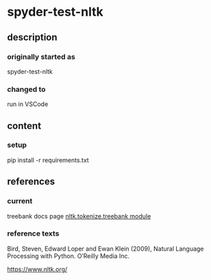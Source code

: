 # spyder-test-nltk

## description

### originally started as
spyder-test-nltk

### changed to
run in VSCode

## content

### setup

pip install -r requirements.txt

## references

### current

treebank docs page [nltk.tokenize.treebank module](https://www.nltk.org/api/nltk.tokenize.treebank.html#module-nltk.tokenize.treebank)

### reference texts

Bird, Steven, Edward Loper and Ewan Klein (2009), Natural Language Processing with Python. O’Reilly Media Inc.

https://www.nltk.org/
